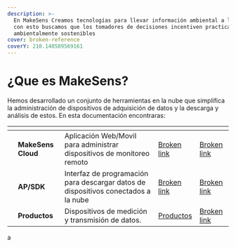 ```yaml
---
description: >-
  En MakeSens Creamos tecnologías para llevar información ambiental a la nube,
  con esto buscamos que los tomadores de decisiones incentiven practicas
  ambientalmente sostenibles
cover: broken-reference
coverY: 210.140589569161
---
```


# ¿Que es MakeSens?

Hemos desarrollado un conjunto de herramientas en la nube que simplifica la administración de dispositivos de adquisición de datos y la descarga y análisis de estos. En esta documentación encontraras:

<table data-view="cards"><thead><tr><th></th><th></th><th></th><th data-hidden data-card-target data-type="content-ref"></th><th data-hidden data-card-cover data-type="files"></th></tr></thead><tbody><tr><td></td><td><strong>MakeSens Cloud</strong></td><td>Aplicación Web/Movil para administrar dispositivos de monitoreo remoto</td><td><a href="broken-reference">Broken link</a></td><td><a href="broken-reference">Broken link</a></td></tr><tr><td></td><td><strong>AP/SDK</strong></td><td>Interfaz de programación para descargar datos de dispositivos conectados a la nube</td><td><a href="broken-reference">Broken link</a></td><td><a href="broken-reference">Broken link</a></td></tr><tr><td></td><td><strong>Productos</strong></td><td>Dispositivos de medición y transmisión de datos.</td><td><a href="https://app.gitbook.com/o/4llpl7MbROa1g3ZGoLxz/s/Bxn5OGMBafbgJktaWOKb/">Productos</a></td><td><a href="broken-reference">Broken link</a></td></tr></tbody></table>

a
